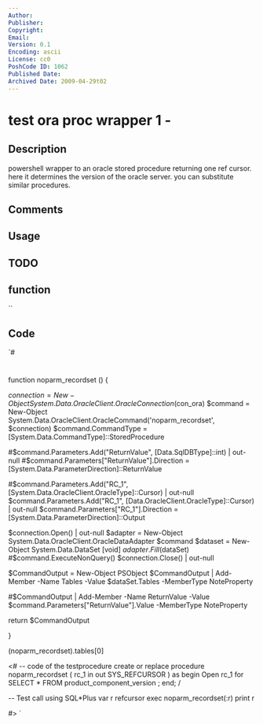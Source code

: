 ```yaml
---
Author: 
Publisher: 
Copyright: 
Email: 
Version: 0.1
Encoding: ascii
License: cc0
PoshCode ID: 1062
Published Date: 
Archived Date: 2009-04-29t02
---
```


# test ora proc wrapper 1 - 

## Description

powershell wrapper to an oracle stored procedure returning one ref cursor. here it determines the version of the oracle server. you can substitute similar procedures.

## Comments



## Usage



## TODO



## function

``

## Code

`#
 #
 
 
 
 
 [System.Reflection.Assembly]::LoadWithPartialName("Oracle.DataAccess")
 [System.Reflection.Assembly]::LoadWithPartialName("System.Data.OracleClient")
 
 function noparm_recordset ()
 {
 
 $connection = New-Object System.Data.OracleClient.OracleConnection($con_ora)
 $command = New-Object System.Data.OracleClient.OracleCommand('noparm_recordset', $connection)
 $command.CommandType = [System.Data.CommandType]::StoredProcedure
 
 
 #$command.Parameters.Add("ReturnValue", [Data.SqlDBType]::int)  | out-null 
 #$command.Parameters["ReturnValue"].Direction = [System.Data.ParameterDirection]::ReturnValue 
 
 #$command.Parameters.Add("RC_1", [System.Data.OracleClient.OracleType]::Cursor)  | out-null 
 $command.Parameters.Add("RC_1", [Data.OracleClient.OracleType]::Cursor)  | out-null 
 $command.Parameters["RC_1"].Direction = [System.Data.ParameterDirection]::Output 
 
 $connection.Open()  | out-null
 $adapter = New-Object System.Data.OracleClient.OracleDataAdapter $command
 $dataset = New-Object System.Data.DataSet
 [void] $adapter.Fill($dataSet)
 #$command.ExecuteNonQuery()
 $connection.Close() | out-null
 
 $CommandOutput = New-Object PSObject
 $CommandOutput | Add-Member -Name Tables -Value $dataSet.Tables -MemberType NoteProperty
 
 
 #$CommandOutput | Add-Member -Name ReturnValue -Value $command.Parameters["ReturnValue"].Value -MemberType NoteProperty
 
 
 return $CommandOutput 
 
 }
 
 (noparm_recordset).tables[0]
 
 <#
 -- code of the testprocedure 
 create or replace procedure noparm_recordset (
     rc_1 in out SYS_REFCURSOR
 ) as
 begin
     Open rc_1 for
 	SELECT * FROM product_component_version ;
 end;
 /
 
 -- Test call using SQL*Plus
 var r refcursor
 exec noparm_recordset(:r)
 print r
 
 #>
`

